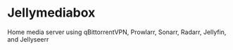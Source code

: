 # Jellymediabox
Home media server using qBittorrentVPN, Prowlarr, Sonarr, Radarr, Jellyfin, and Jellyseerr
